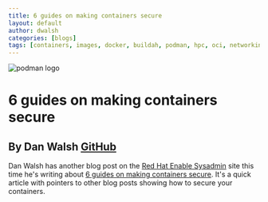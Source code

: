 ```yaml
---
title: 6 guides on making containers secure
layout: default
author: dwalsh
categories: [blogs]
tags: [containers, images, docker, buildah, podman, hpc, oci, networking, runtime, windows, microsoft]
---
```


![podman logo](../static/vectors/raw/podman.svg)

# 6 guides on making containers secure

## By Dan Walsh [GitHub](https://github.com/rhatdan)

Dan Walsh has another blog post on the [Red Hat Enable Sysadmin](https://www.redhat.com/sysadmin/) site this time he's writing about [6 guides on making containers secure](https://www.redhat.com/sysadmin/making-containers-secure). It's a quick article with pointers to other blog posts showing how to secure your containers.
